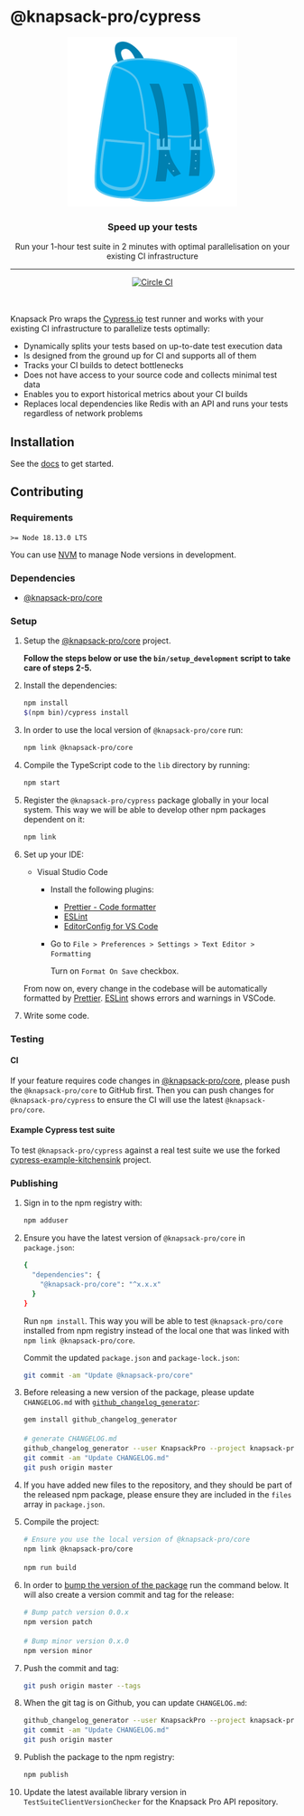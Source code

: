 # @knapsack-pro/cypress

<p align="center">
  <a href="https://knapsackpro.com?utm_source=github&utm_medium=readme&utm_campaign=knapsack-pro-cypress&utm_content=hero_logo">
    <img alt="Knapsack Pro" src="./.github/assets/knapsack.png" width="300" height="300" style="max-width: 100%;" />
  </a>
</p>

<h3 align="center">Speed up your tests</h3>
<p align="center">Run your 1-hour test suite in 2 minutes with optimal parallelisation on your existing CI infrastructure</p>

---

<div align="center">
  <a href="https://circleci.com/gh/KnapsackPro/knapsack-pro-cypress">
    <img alt="Circle CI" src="https://circleci.com/gh/KnapsackPro/knapsack-pro-cypress.svg?style=svg" />
  </a>
</div>

<br />
<br />

Knapsack Pro wraps the [Cypress.io](https://www.cypress.io) test runner and works with your existing CI infrastructure to parallelize tests optimally:

- Dynamically splits your tests based on up-to-date test execution data
- Is designed from the ground up for CI and supports all of them
- Tracks your CI builds to detect bottlenecks
- Does not have access to your source code and collects minimal test data
- Enables you to export historical metrics about your CI builds
- Replaces local dependencies like Redis with an API and runs your tests regardless of network problems

## Installation

See the [docs](https://docs.knapsackpro.com/cypress/guide/) to get started.

## Contributing

### Requirements

```
>= Node 18.13.0 LTS
```

You can use [NVM](https://github.com/nvm-sh/nvm) to manage Node versions in development.

### Dependencies

- [@knapsack-pro/core](https://github.com/KnapsackPro/knapsack-pro-core-js)

### Setup

1. Setup the [@knapsack-pro/core](https://github.com/KnapsackPro/knapsack-pro-core-js) project.

   **Follow the steps below or use the `bin/setup_development` script to take care of steps 2-5.**

1. Install the dependencies:

   ```bash
   npm install
   $(npm bin)/cypress install
   ```

1. In order to use the local version of `@knapsack-pro/core` run:

   ```bash
   npm link @knapsack-pro/core
   ```

1. Compile the TypeScript code to the `lib` directory by running:

   ```bash
   npm start
   ```

1. Register the `@knapsack-pro/cypress` package globally in your local system. This way we will be able to develop other npm packages dependent on it:

   ```bash
   npm link
   ```

1. Set up your IDE:

   - Visual Studio Code

     - Install the following plugins:

       - [Prettier - Code formatter](https://marketplace.visualstudio.com/items?itemName=esbenp.prettier-vscode)
       - [ESLint](https://marketplace.visualstudio.com/items?itemName=dbaeumer.vscode-eslint)
       - [EditorConfig for VS Code](https://marketplace.visualstudio.com/items?itemName=EditorConfig.EditorConfig)

     - Go to `File > Preferences > Settings > Text Editor > Formatting`

       Turn on `Format On Save` checkbox.

   From now on, every change in the codebase will be automatically formatted by [Prettier](https://prettier.io/). [ESLint](https://eslint.org/) shows errors and warnings in VSCode.

1. Write some code.

### Testing

#### CI

If your feature requires code changes in [@knapsack-pro/core](https://github.com/KnapsackPro/knapsack-pro-core-js), please push the `@knapsack-pro/core` to GitHub first. Then you can push changes for `@knapsack-pro/cypress` to ensure the CI will use the latest `@knapsack-pro/core`.

#### Example Cypress test suite

To test `@knapsack-pro/cypress` against a real test suite we use the forked [cypress-example-kitchensink](https://github.com/KnapsackPro/cypress-example-kitchensink/blob/knapsack-pro/README.knapsack-pro.md) project.

### Publishing

1. Sign in to the npm registry with:

   ```bash
   npm adduser
   ```

1. Ensure you have the latest version of `@knapsack-pro/core` in `package.json`:

   ```bash
   {
     "dependencies": {
       "@knapsack-pro/core": "^x.x.x"
     }
   }
   ```

   Run `npm install`. This way you will be able to test `@knapsack-pro/core` installed from npm registry instead of the local one that was linked with `npm link @knapsack-pro/core`.

   Commit the updated `package.json` and `package-lock.json`:

   ```bash
   git commit -am "Update @knapsack-pro/core"
   ```

1. Before releasing a new version of the package, please update `CHANGELOG.md` with [`github_changelog_generator`](https://github.com/github-changelog-generator/github-changelog-generator):

   ```bash
   gem install github_changelog_generator

   # generate CHANGELOG.md
   github_changelog_generator --user KnapsackPro --project knapsack-pro-cypress
   git commit -am "Update CHANGELOG.md"
   git push origin master
   ```

1. If you have added new files to the repository, and they should be part of the released npm package, please ensure they are included in the `files` array in `package.json`.

1. Compile the project:

   ```bash
   # Ensure you use the local version of @knapsack-pro/core
   npm link @knapsack-pro/core

   npm run build
   ```

1. In order to [bump the version of the package](https://docs.npmjs.com/cli/version) run the command below. It will also create a version commit and tag for the release:

   ```bash
   # Bump patch version 0.0.x
   npm version patch

   # Bump minor version 0.x.0
   npm version minor
   ```

1. Push the commit and tag:

   ```bash
   git push origin master --tags
   ```

1. When the git tag is on Github, you can update `CHANGELOG.md`:

   ```bash
   github_changelog_generator --user KnapsackPro --project knapsack-pro-cypress
   git commit -am "Update CHANGELOG.md"
   git push origin master
   ```

1. Publish the package to the npm registry:

   ```bash
   npm publish
   ```

1. Update the latest available library version in `TestSuiteClientVersionChecker` for the Knapsack Pro API repository.
